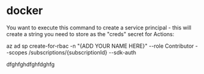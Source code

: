# docker

You want to execute this command to create a service principal - this will create a string you need to store as the "creds" secret for Actions:

az ad sp create-for-rbac -n "{ADD YOUR NAME HERE}" --role Contributor --scopes /subscriptions/{subscriptionId} --sdk-auth 



dfghfghdfghfdghfg




